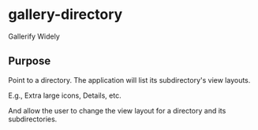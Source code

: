 # gallery-directory
Gallerify Widely


## Purpose

Point to a directory. The application will list its subdirectory's view layouts.

E.g., Extra large icons, Details, etc.

And allow the user to change the view layout for a directory and its subdirectories.